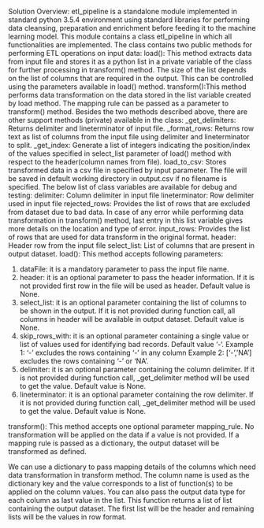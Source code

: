 Solution Overview:
etl_pipeline is a standalone module implemented in standard python 3.5.4 environment using standard libraries for performing data cleansing, preparation and enrichment before feeding it to the machine learning model.
This module contains a class etl_pipeline in which all functionalities are implemented. The class contains two public methods for performing ETL operations on input data:
load(): This method extracts data from input file and stores it as a python list in a private variable of the class for further processing in transform() method. The size of the list depends on the list of columns that are required in the output. This can be controlled using the parameters available in load() method.
transform():This method performs data transformation on the data stored in the list variable created by load method. The mapping rule can be passed as a parameter to transform() method.
Besides the two methods described above, there are other support methods (private) available in the class:
_get_delimiters: Returns delimiter and lineterminator of input file.
_format_rows: Returns row text as list of columns from the input file using delimiter and lineterminator to split.
_get_index: Generate a list of integers indicating the position/index of the values specified in select_list parameter of load() method with respect to the header(column names from file).
load_to_csv: Stores transformed data in a csv file in specified by input parameter. The file will be saved in default working directory in output.csv if no filename is specified.
The below list of class variables are available for debug and testing:
delimiter: Column delimiter in input file
lineterminator: Row delimiter used in input file
rejected_rows: Provides the list of rows that are excluded from dataset due to bad data. In case of any error while performing data transformation in transform() method, last entry in this list variable gives more details on the location and type of error. 
input_rows: Provides the list of rows that are used for data transform in the original format.
header:  Header row from the input file
select_list: List of columns that are present in output dataset.
load():
This method accepts following parameters:
1.	dataFile: it is a mandatory parameter to pass the input file name.
2.	header: it is an optional parameter to pass the header information. If it is not provided first row in the file will be used as header. Default value is None.
3.	select_list: it is an optional parameter containing the list of columns to be shown in the output. If it is not provided during function call, all columns in header will be available in output dataset. Default value is None.
4.	skip_rows_with: it is an optional parameter containing a single value or list of values used for identifying bad records. Default value ‘-‘.
Example 1: ‘-’ excludes the rows containing ‘-’ in any column
Example 2: [‘-’,’NA’] excludes the rows containing ‘-’ or ‘NA’.
5.	delimiter: it is an optional parameter containing the column delimiter. If it is not provided during function call, _get_delimiter method will be used to get the value. Default value is None.
6.	lineterminator: it is an optional parameter containing the row delimiter. If it is not provided during function call, _get_delimiter method will be used to get the value. Default value is None.

 
transform(): 
This method accepts one optional parameter mapping_rule. No transformation will be applied on the data if a value is not provided.
If a mapping rule is passed as a dictionary, the output dataset will be transformed as defined.
 
We can use a dictionary to pass mapping details of the columns which need data transformation in transform method. The column name is used as the dictionary key and the value corresponds to a list of function(s) to be applied on the column values. You can also pass the output data type for each column as last value in the list. 
This function returns a list of list containing the output dataset. The first list will be the header and remaining lists will be the values in row format. 
